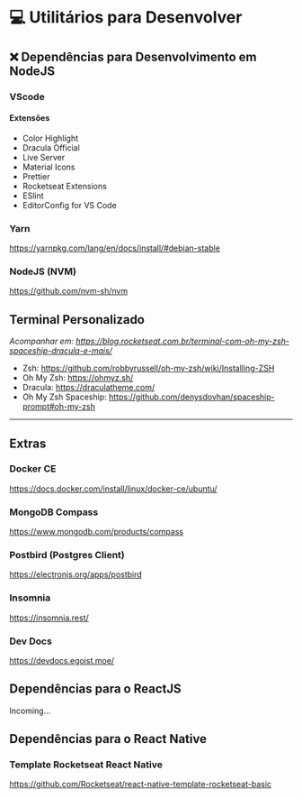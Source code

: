 # :computer: Utilitários para Desenvolver

## :x: Dependências para Desenvolvimento em NodeJS

### VScode
#### Extensões
- Color Highlight
- Dracula Official
- Live Server
- Material Icons
- Prettier
- Rocketseat Extensions
- ESlint
- EditorConfig for VS Code

### Yarn
https://yarnpkg.com/lang/en/docs/install/#debian-stable

### NodeJS (NVM)
https://github.com/nvm-sh/nvm



## Terminal Personalizado
*Acompanhar em: https://blog.rocketseat.com.br/terminal-com-oh-my-zsh-spaceship-dracula-e-mais/*

- Zsh: https://github.com/robbyrussell/oh-my-zsh/wiki/Installing-ZSH
- Oh My Zsh: https://ohmyz.sh/
- Dracula: https://draculatheme.com/
- Oh My Zsh Spaceship: https://github.com/denysdovhan/spaceship-prompt#oh-my-zsh


<hr/>


## Extras

### Docker CE
https://docs.docker.com/install/linux/docker-ce/ubuntu/

### MongoDB Compass
https://www.mongodb.com/products/compass

### Postbird (Postgres Client)
https://electronjs.org/apps/postbird

### Insomnia
https://insomnia.rest/

### Dev Docs
https://devdocs.egoist.moe/



## Dependências para o ReactJS

Incoming...

## Dependências para o React Native

### Template Rocketseat React Native
https://github.com/Rocketseat/react-native-template-rocketseat-basic
